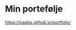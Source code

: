 # Min portefølje

https://paalss.github.io/portfolio/

<!-- [![App_interface](webWork/images/webpage.png)](https://paalss.github.io/Min-portefolje/) -->